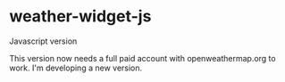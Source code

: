 # weather-widget-js
Javascript version

This version now needs a full paid account with openweathermap.org to work. I'm developing a new version.
